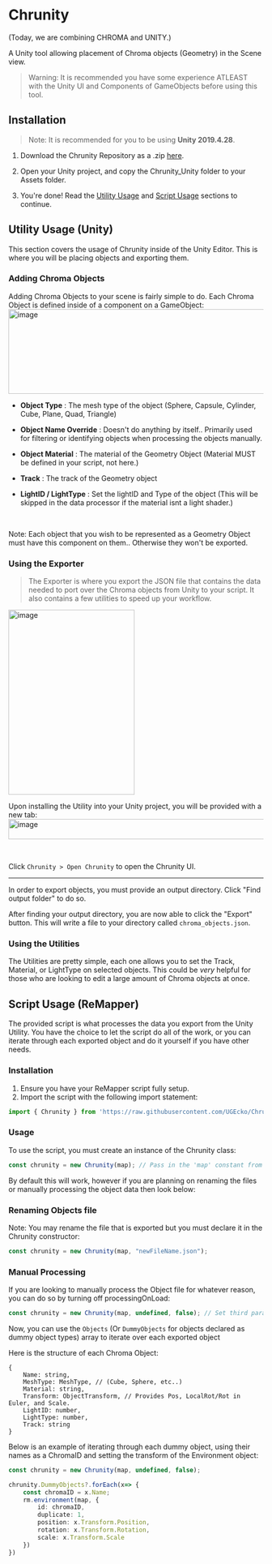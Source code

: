# Chrunity
(Today, we are combining CHROMA and UNITY.)

A Unity tool allowing placement of Chroma objects (Geometry) in the Scene view.

> Warning: It is recommended you have some experience ATLEAST with the Unity UI and Components of GameObjects before using this tool.


## Installation

> Note: It is recommended for you to be using **Unity 2019.4.28**.

1. Download the Chrunity Repository as a .zip [here](https://github.com/UGEcko/Chrunity/archive/refs/heads/main.zip).

2. Open your Unity project, and copy the Chrunity_Unity folder to your Assets folder.

3. You're done! Read the [Utility Usage](https://github.com/UGEcko/Chrunity?tab=readme-ov-file#utility-usage-unity) and [Script Usage](https://github.com/UGEcko/Chrunity?tab=readme-ov-file#script-usage-remapper) sections to continue.


## Utility Usage (Unity)

This section covers the usage of Chrunity inside of the Unity Editor. This is where you will be placing objects and exporting them.

### Adding Chroma Objects
Adding Chroma Objects to your scene is fairly simple to do. Each Chroma Object is defined inside of a component on a GameObject:
<br>
<img width="648" height="167" alt="image" src="https://github.com/user-attachments/assets/c067b4fc-4831-475d-8249-b52597db15e4" />


* **Object Type** : The mesh type of the object (Sphere, Capsule, Cylinder, Cube, Plane, Quad, Triangle)

* **Object Name Override** : Doesn't do anything by itself.. Primarily used for filtering or identifying objects when processing the objects manually.

* **Object Material** : The material of the Geometry Object (Material MUST be defined in your script, not here.)

* **Track** : The track of the Geometry object

* **LightID / LightType** : Set the lightID and Type of the object (This will be skipped in the data processor if the material isnt a light shader.)

<br>

Note: Each object that you wish to be represented as a Geometry Object must have this component on them.. Otherwise they won't be exported.


### Using the Exporter

> The Exporter is where you export the JSON file that contains the data needed to port over the Chroma objects from Unity to your script. It also contains a few utilities to speed up your workflow.

<img width="249" height="365" alt="image" src="https://github.com/user-attachments/assets/685c19ec-b6b8-46b8-ad7f-70a1fa0689fc" />


Upon installing the Utility into your Unity project, you will be provided with a new tab: <br><img width="589" height="40" alt="image" src="https://github.com/user-attachments/assets/775d85e8-0e68-489a-8526-899c237b78f4" />


<br>

Click `Chrunity > Open Chrunity` to open the Chrunity UI.

<hr>

In order to export objects, you must provide an output directory. Click "Find output folder" to do so.

After finding your output directory, you are now able to click the "Export" button. This will write a file to your directory called `chroma_objects.json`.


### Using the Utilities

The Utilities are pretty simple, each one allows you to set the Track, Material, or LightType on selected objects. This could be *very* helpful for those who are looking to edit a large amount of Chroma objects at once.


## Script Usage (ReMapper)

The provided script is what processes the data you export from the Unity Utility. You have the choice to let the script do all of the work, or you can iterate through each exported object and do it yourself if you have other needs.

### Installation

1. Ensure you have your ReMapper script fully setup. 
2. Import the script with the following import statement: <br>

```ts
import { Chrunity } from 'https://raw.githubusercontent.com/UGEcko/Chrunity/refs/heads/main/ChromaHelper.ts'
```

### Usage

To use the script, you must create an instance of the Chrunity class:

```ts
const chrunity = new Chrunity(map); // Pass in the 'map' constant from your ReMapper script
```

By default this will work, however if you are planning on renaming the files or manually processing the object data then look below:

### Renaming Objects file

Note: You may rename the file that is exported but you must declare it in the Chrunity constructor:

```ts
const chrunity = new Chrunity(map, "newFileName.json");
```

### Manual Processing

If you are looking to manually process the Object file for whatever reason, you can do so by turning off processingOnLoad:

```ts
const chrunity = new Chrunity(map, undefined, false); // Set third parameter to false, disabling automatic processing when the class initializes.
```

Now, you can use the `Objects` (Or `DummyObjects` for objects declared as dummy object types) array to iterate over each exported object

Here is the structure of each Chroma Object:

```
{
    Name: string,
    MeshType: MeshType, // (Cube, Sphere, etc..)
    Material: string,
    Transform: ObjectTransform, // Provides Pos, LocalRot/Rot in Euler, and Scale.
    LightID: number,
    LightType: number,
    Track: string
}
```

Below is an example of iterating through each dummy object, using their names as a ChromaID and setting the transform of the Environment object:

```ts
const chrunity = new Chrunity(map, undefined, false);

chrunity.DummyObjects?.forEach(x=> {
    const chromaID = x.Name;
    rm.environment(map, {
        id: chromaID,
        duplicate: 1,
        position: x.Transform.Position,
        rotation: x.Transform.Rotation,
        scale: x.Transform.Scale
    })
})
```
